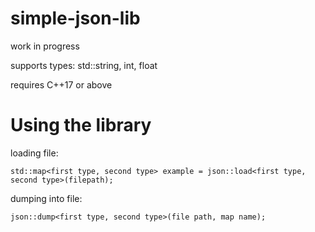 # simple-json-lib

work in progress

supports types: std::string, int, float

requires C++17 or above

# Using the library
loading file:

```std::map<first type, second type> example = json::load<first type, second type>(filepath);```


dumping into file:

```json::dump<first type, second type>(file path, map name);```
